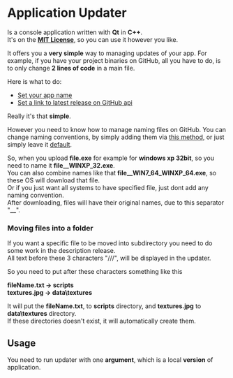 Application Updater
===
Is a console application written with **Qt** in **C++**.<br/>
It's on the [**MIT License**](https://opensource.org/licenses/MIT), so you can use it however you like.

It offers you a **very simple** way to managing updates of your app. For example, if you have your project binaries on GitHub, all you have
to do, is to only change **2 lines of code** in a main file.

Here is what to do:
* [Set your app name](https://github.com/Nelnir/Application-Updater/blob/9aead0d9e4a2be85c31b2c0337c9eb3eccf45cbc/src/main.cpp#L9)
* [Set a link to latest release on GitHub api](https://github.com/Nelnir/Application-Updater/blob/9aead0d9e4a2be85c31b2c0337c9eb3eccf45cbc/src/main.cpp#L11)


Really it's that **simple**.

However you need to know how to manage naming files on GitHub. You can change naming conventions, by simply adding them via
[this method](https://github.com/Nelnir/Application-Updater/blob/9aead0d9e4a2be85c31b2c0337c9eb3eccf45cbc/src/updater.h#L57), 
or just simply leave it [default](https://github.com/Nelnir/Application-Updater/blob/9aead0d9e4a2be85c31b2c0337c9eb3eccf45cbc/src/updater.cpp#L53).

So, when you upload **file.exe** for example for **windows xp 32bit**, so you need to name it **file__WINXP_32.exe**.<br/>
You can also combine names like that **file__WIN7_64_WINXP_64.exe**, so these OS will download that file.<br/>
Or if you just want all systems to have specified file, just dont add any naming convention.<br/>
After downloading, files will have their original names, due to this separator "**__**".

### Moving files into a folder
If you want a specific file to be moved into subdirectory you need to do some work in the description release.<br/>
All text before these 3 characters "///", will be displayed in the updater.

So you need to put after these characters something like this

**fileName.txt -> scripts**<br/>
**textures.jpg -> data\textures**<br/>

It will put the **fileName.txt**, to **scripts** directory, and **textures.jpg** to **data\textures** directory.<br/>
If these directories doesn't exist, it will automatically create them.

## Usage

You need to run updater with one **argument**, which is a local **version** of application.
